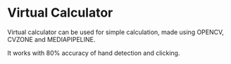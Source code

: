 
# Virtual Calculator

Virtual calculator can be used for simple calculation, made using OPENCV, CVZONE and MEDIAPIPELINE.

It works with 80% accuracy of hand detection and clicking.




